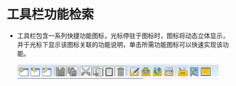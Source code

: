# 工具栏功能检索

* 工具栏包含一系列快捷功能图标，光标停驻于图标时，图标将动态立体显示，并于光标下显示该图标关联的功能说明，单击所需功能图标可以快速实现该功能。

  ![](./images/工具栏.png)